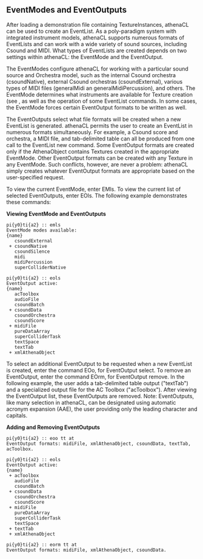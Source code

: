 ## EventModes and EventOutputs

After loading a demonstration file containing TextureInstances, athenaCL can be used to create an EventList. As a poly-paradigm system with integrated instrument models, athenaCL supports numerous formats of EventLists and can work with a wide variety of sound sources, including Csound and MIDI. What types of EventLists are created depends on two settings within athenaCL: the EventMode and the EventOutput.
      
The EventModes configure athenaCL for working with a particular sound source and Orchestra model, such as the internal Csound orchestra (csoundNative), external Csound orchestras (csoundExternal), various types of MIDI files (generalMidi an generalMidiPercussion), and others. The EventMode determines what instruments are available for Texture creation (see , as well as the operation of some EventList commands. In some cases, the EventMode forces certain EventOutput formats to be written as well.
      
The EventOutputs select what file formats will be created when a new EventList is generated. athenaCL permits the user to create an EventList in numerous formats simultaneously. For example, a Csound score and orchestra, a MIDI file, and tab-delimited table can all be produced from one call to the EventList new command. Some EventOutput formats are created only if the AthenaObject contains Textures created in the appropriate EventMode. Other EventOutput formats can be created with any Texture in any EventMode. Such conflicts, however, are never a problem: athenaCL simply creates whatever EventOutput formats are appropriate based on the user-specified request.
      
To view the current EventMode, enter EMls. To view the current list of selected EventOutputs, enter EOls. The following example demonstrates these commands:
      

**Viewing EventMode and EventOutputs**

```
pi{y0}ti{a2} :: emls
EventMode modes available:
{name}
   csoundExternal      
 + csoundNative        
   csoundSilence       
   midi                
   midiPercussion      
   superColliderNative 

pi{y0}ti{a2} :: eols
EventOutput active:
{name}
   acToolbox         
   audioFile         
   csoundBatch       
 + csoundData        
   csoundOrchestra   
   csoundScore       
 + midiFile          
   pureDataArray     
   superColliderTask 
   textSpace         
   textTab           
 + xmlAthenaObject  
```

To select an additional EventOutput to be requested when a new EventList is created, enter the command EOo, for EventOutput select. To remove an EventOutput, enter the command EOrm, for EventOutput remove. In the following example, the user adds a tab-delimited table output ("textTab") and a specialized output file for the AC Toolbox ("acToolbox"). After viewing the EventOutput list, these EventOutputs are removed. Note: EventOutputs, like many selection in athenaCL, can be designated using automatic acronym expansion (AAE), the user providing only the leading character and capitals. 
      

**Adding and Removing EventOutputs**

```
pi{y0}ti{a2} :: eoo tt at
EventOutput formats: midiFile, xmlAthenaObject, csoundData, textTab, acToolbox.

pi{y0}ti{a2} :: eols
EventOutput active:
{name}
 + acToolbox         
   audioFile         
   csoundBatch       
 + csoundData        
   csoundOrchestra   
   csoundScore       
 + midiFile          
   pureDataArray     
   superColliderTask 
   textSpace         
 + textTab           
 + xmlAthenaObject  

pi{y0}ti{a2} :: eorm tt at
EventOutput formats: midiFile, xmlAthenaObject, csoundData.
```

